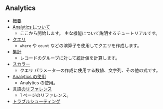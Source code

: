
## <a name="analytics"></a>Analytics
* [概要](../articles/application-insights/app-insights-analytics.md)
* [Analytics について](../articles/application-insights/app-insights-analytics-tour.md)
  * ここから開始します。 主な機能について説明するチュートリアルです。
* [クエリ](../articles/application-insights/app-insights-analytics-reference.md)
  * `where` や `count` などの演算子を使用してクエリを作成します。
* [集計](../articles/application-insights/app-insights-analytics-reference.md)
  * レコードのグループに対して統計値を計算します。
* [スカラー](../articles/application-insights/app-insights-analytics-reference.md)
  * クエリ パラメーターの作成に使用する数値、文字列、その他の式です。
* [Analytics の使用](../articles/application-insights/app-insights-analytics-using.md)
  * Analytics の使用。
* [言語のリファレンス](../articles/application-insights/app-insights-analytics-reference.md)
  * 1 ページのリファレンス。
* [トラブルシューティング](../articles/application-insights/app-insights-analytics-troubleshooting.md)

